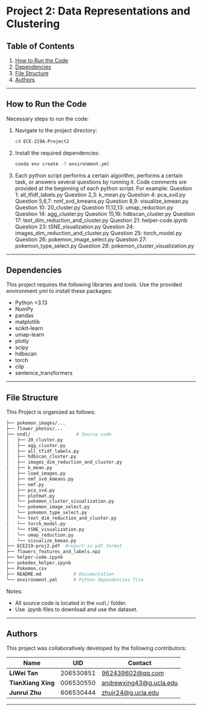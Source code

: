 # Project 2: Data Representations and Clustering

## Table of Contents
1. [How to Run the Code](#how-to-run-the-code)
2. [Dependencies](#dependencies)
3. [File Structure](#file-structure)
4. [Authors](#authors)

---

## How to Run the Code
Necessary steps to run the code:

1. Navigate to the project directory:
   ```bash
   cd ECE-219A-Project2
   ```

2. Install the required dependencies:
   ```bash
   conda env create -f environment.yml
   ```

3. Each python script performs a certain algorithm, performs a certain task, or answers several questions by running it. Code comments sre provided at the beginning of each python script. For example:
 Question 1: all_tfidf_labels.py
 Question 2,3: k_mean.py
 Question 4: pca_svd.py
 Question 5,6,7: nmf_svd_kmeans.py
 Question 8,9: visualize_kmean.py
 Question 10: 20_cluster.py
 Question 11,12,13: umap_reduction.py
 Question 14: agg_cluster.py
 Question 15,16: hdbscan_cluster.py
 Question 17: text_dim_reduction_and_cluster.py
 Question 21: helper-code.ipynb
 Question 23: tSNE_visualization.py
 Question 24: images_dim_reduction_and_cluster.py
 Question 25: torch_model.py
 Question 26: pokemon_image_select.py
 Question 27: pokemon_type_select.py
 Question 28: pokemon_cluster_visualization.py
---

## Dependencies
This project requires the following libraries and tools. Use the provided environment.yml to install these packages:

- Python <3.13
- NumPy
- pandas
- matplotlib
- scikit-learn
- umap-learn
- plotly
- scipy
- hdbscan
- torch
- clip
- sentence_transformers
---

## File Structure
This Project is organized as follows:
```bash
├── pokemon_images/...                
├── flower_photos/...   
├── nndl/                 # Source code
│   ├── 20_cluster.py         
│   ├── agg_cluster.py
│   ├── all_tfidf_labels.py
│   ├── hdbscan_cluster.py
│   ├── images_dim_reduction_and_cluster.py
│   ├── k_mean.py
│   ├── load_images.py
│   ├── nmf_svd_kmeans.py
│   ├── nmf.py
│   ├── pca_svd.py
│   ├── plotmat.py
│   └── pokemon_cluster_visualization.py
│   └── pokemon_image_select.py 
│   └── pokemon_type_select.py 
│   └── text_dim_reduction_and_cluster.py 
│   └── torch_model.py 
│   └── tSNE_visualization.py 
│   └── umap_reduction.py 
│   └── visualize_kmean.py 
├── ECE219-proj2.pdf  #report in pdf format
├── flowers_features_and_labels.npz 
├── helper-code.ipynb
├── pokedex_helper.ipynb
├── Pokemon.csv 
├── README.md            # Documentation
└── environment.yml      # Python dependencies file
```

Notes:
- All source code is located in the `nndl/` folder.
- Use .ipynb files to download and use the dataset.

---

## Authors

This project was collaboratively developed by the following contributors:

| Name                | UID                       |  Contact               |
|---------------------|---------------------------|------------------------|
| **LiWei Tan**       | 206530851                 | 962439602@qq.com       |
| **TianXiang Xing**  | 006530550                 | andrewxing43@g.ucla.edu|
| **Junrui Zhu**      | 606530444                 | zhujr24@g.ucla.edu     |

---
